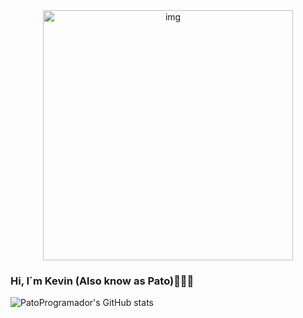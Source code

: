 <div align="center">
  <img align="center" alt="img" width="400px" src="https://media.tenor.com/mcWaLZH4OjUAAAAC/hello-neon.gif" >
  <br />
</div>


### Hi, I´m Kevin (Also know as Pato)👋🐱‍💻
   


![PatoProgramador's GitHub stats](https://github-readme-stats.vercel.app/api?username=PatoProgramador&show_icons=true&theme=synthwave)
